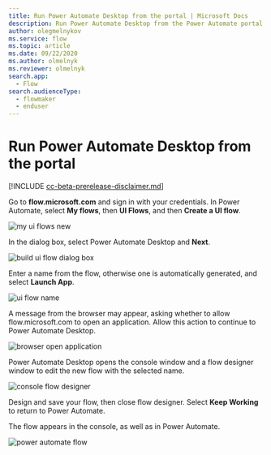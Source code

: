 ```yaml
---
title: Run Power Automate Desktop from the portal | Microsoft Docs
description: Run Power Automate Desktop from the Power Automate portal
author: olegmelnykov
ms.service: flow
ms.topic: article
ms.date: 09/22/2020
ms.author: olmelnyk
ms.reviewer: olmelnyk
search.app: 
  - Flow
search.audienceType: 
  - flowmaker
  - enduser
---
```


# Run Power Automate Desktop from the portal

[!INCLUDE [cc-beta-prerelease-disclaimer.md](../../includes/cc-beta-prerelease-disclaimer.md)]

Go to **flow.microsoft.com** and sign in with your credentials. In Power Automate, select **My flows**, then **UI Flows**, and then **Create a UI flow**.

![my ui flows new](\media\run-pad-portal\my-ui-flows-new.png)

In the dialog box, select Power Automate Desktop and **Next**.

![build ui flow dialog box](\media\run-pad-portal\build-ui-flow-dialog.png)

Enter a name from the flow, otherwise one is automatically generated, and select **Launch App**.

![ui flow name](\media\run-pad-portal\ui-flow-name.png)

A message from the browser may appear, asking whether to allow flow.microsoft.com to open an application. Allow this action to continue to Power Automate Desktop.

![browser open application](\media\run-pad-portal\browser-open-application.png)

Power Automate Desktop opens the console window and a flow designer window to edit the new flow with the selected name.

![console flow designer](\media\run-pad-portal\console-flow-designer.png)

Design and save your flow, then close flow designer. Select **Keep Working** to return to Power Automate.

The flow appears in the console, as well as in Power Automate.

![power automate flow](\media\run-pad-portal\power-automate-flow.png)